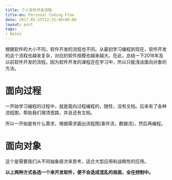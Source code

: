 ```yaml
---
title: 个人软件开发流程
title-en: Personal Coding Flow
date: 2017-02-25T12:33:48+08:00
layout: post
tags:
- Notes
---
```

根据软件的大小不同，软件开发的流程也不同。从最初学习编程到现在，软件开发的这个流程也越来复杂，对应的软件规模也越来越大。在此，总结一下2016年及以前软件开发的流程。因为软件开发的课程还在学习中，所以只能浅谈面向对象的方法。
# 面向过程
一开始学习编程的过程中，就是面向过程编程的，随性，没有文档。后来有了各种流程图，帮助我们理清思路，并且还有文档。

所以一开始是有什么需求，根据需求画出流程图(事件流，数据流)，然后再编程。
# 面向对象
这个是需要我们从不同抽象层次来思考，适合大型应用和战略性的应用。

**以上两种方式各选一个来开发软件，便不会造成混乱的局面，全在控制中。** 
